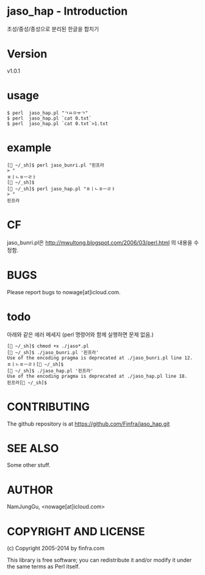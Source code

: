 # jaso_hap - Introduction

초성/중성/종성으로 분리된 한글을 합치기                               

# Version

v1.0.1

# usage 

    $ perl  jaso_hap.pl "ㄱㅛㅇㅠㄱ"                                 
    $ perl  jaso_hap.pl `cat 0.txt`                                  
    $ perl  jaso_hap.pl `cat 0.txt`>1.txt       
                         
# example
```
[ ~/_sh]$ perl jaso_bunri.pl "핀프라
> "
ㅍㅣㄴㅍㅡㄹㅏ
[ ~/_sh]$ 
[ ~/_sh]$ perl jaso_hap.pl "ㅍㅣㄴㅍㅡㄹㅏ
> "
핀프라
```
# CF        

jaso_bunri.pl은 http://mwultong.blogspot.com/2006/03/perl.html 의 내용을 수정함.

# BUGS

Please report bugs to nowage[at]icloud.com.

# todo
아래와 같은 에러 메세지 (perl 명령어와 함께 실행하면 문제 없음.)
```
[ ~/_sh]$ chmod +x ./jaso*.pl
[ ~/_sh]$ ./jaso_bunri.pl '핀프라'
Use of the encoding pragma is deprecated at ./jaso_bunri.pl line 12.
ㅍㅣㄴㅍㅡㄹㅏ[ ~/_sh]$ 
[ ~/_sh]$ ./jaso_hap.pl '핀프라'
Use of the encoding pragma is deprecated at ./jaso_hap.pl line 18.
핀프라[ ~/_sh]$ 
```

# CONTRIBUTING

The github repository is at https://github.com/Finfra/jaso_hap.git

# SEE ALSO

Some other stuff.

# AUTHOR

NamJungGu, <nowage[at]icloud.com>

# COPYRIGHT AND LICENSE

(c) Copyright 2005-2014 by finfra.com

This library is free software; you can redistribute it and/or modify
it under the same terms as Perl itself.
